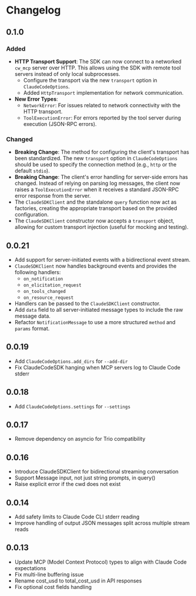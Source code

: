 # Changelog

## 0.1.0

### Added

- **HTTP Transport Support**: The SDK can now connect to a networked `cw_mcp` server over HTTP. This allows using the SDK with remote tool servers instead of only local subprocesses.
  - Configure the transport via the new `transport` option in `ClaudeCodeOptions`.
  - Added `HttpTransport` implementation for network communication.
- **New Error Types**:
  - `NetworkError`: For issues related to network connectivity with the HTTP transport.
  - `ToolExecutionError`: For errors reported by the tool server during execution (JSON-RPC errors).

### Changed

- **Breaking Change**: The method for configuring the client's transport has been standardized. The new `transport` option in `ClaudeCodeOptions` should be used to specify the connection method (e.g., `http` or the default `stdio`).
- **Breaking Change**: The client's error handling for server-side errors has changed. Instead of relying on parsing log messages, the client now raises a `ToolExecutionError` when it receives a standard JSON-RPC error response from the server.
- The `ClaudeSDKClient` and the standalone `query` function now act as factories, creating the appropriate transport based on the provided configuration.
- The `ClaudeSDKClient` constructor now accepts a `transport` object, allowing for custom transport injection (useful for mocking and testing).

## 0.0.21

- Add support for server-initiated events with a bidirectional event stream.
- `ClaudeSDKClient` now handles background events and provides the following handlers:
  - `on_notification`
  - `on_elicitation_request`
  - `on_tools_changed`
  - `on_resource_request`
- Handlers can be passed to the `ClaudeSDKClient` constructor.
- Add `data` field to all server-initiated message types to include the raw message data.
- Refactor `NotificationMessage` to use a more structured `method` and `params` format.

## 0.0.19

- Add `ClaudeCodeOptions.add_dirs` for `--add-dir`
- Fix ClaudeCodeSDK hanging when MCP servers log to Claude Code stderr

## 0.0.18

- Add `ClaudeCodeOptions.settings` for `--settings`

## 0.0.17

- Remove dependency on asyncio for Trio compatibility

## 0.0.16

- Introduce ClaudeSDKClient for bidirectional streaming conversation
- Support Message input, not just string prompts, in query()
- Raise explicit error if the cwd does not exist

## 0.0.14

- Add safety limits to Claude Code CLI stderr reading
- Improve handling of output JSON messages split across multiple stream reads

## 0.0.13

- Update MCP (Model Context Protocol) types to align with Claude Code expectations
- Fix multi-line buffering issue
- Rename cost_usd to total_cost_usd in API responses
- Fix optional cost fields handling

